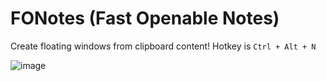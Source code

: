 # FONotes (Fast Openable Notes)
Create floating windows from clipboard content!
Hotkey is `Ctrl + Alt + N`

![image](https://github.com/MeexReay/stknts/assets/127148610/fae1e7b4-d418-49ba-8060-4977d3758055)

